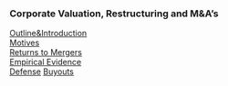 ### Corporate Valuation, Restructuring and M&A’s
<u>[Outline&Introduction](https://gkabas.netlify.app/files/Outline_Intro.pdf)</u> <br>
<u>[Motives](https://gkabas.netlify.app/files/Motives.pdf)</u> <br>
<u>[Returns to Mergers](https://gkabas.netlify.app/files/ReturnsMergers.pdf)</u> <br>
<u>[Empirical Evidence](https://gkabas.netlify.app/files/Evidence.pdf)</u> <br>
<u>[Defense](https://gkabas.netlify.app/files/Defense.pdf)</u> <be>
<u>[Buyouts](https://gkabas.netlify.app/files/Buyouts.pdf)</u> <br>
